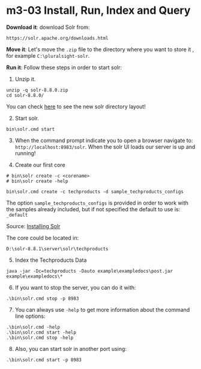 # m3-03 Install, Run, Index and Query

**Download it**: download Solr from:

```
https://solr.apache.org/downloads.html
```

**Move it**: Let's move the `.zip` file to the directory where you want to store it , for example `C:\pluralsight-solr`.

**Run it**: Follow these steps in order to start solr:

1. Unzip it.

```
unzip -q solr-8.8.0.zip
cd solr-8.8.0/
```

You can check [here](https://solr.apache.org/guide/8_8/installing-solr.html#directory-layout) to see the new solr directory layout!

2. Start solr.

```
bin\solr.cmd start 
```

3. When the command prompt indicate you to open a browser navigate to: `http://localhost:8983/solr`. When the solr UI loads our server is up and running! 

4. Create our first core

```
# bin\solr create -c <corename>
# bin\solr create -help

bin\solr.cmd create -c techproducts -d sample_techproducts_configs
```

The option `sample_techproducts_configs` is provided in order to work with the samples already included, but if not specified the default to use is: `_default`

Source: [Installing Solr](https://solr.apache.org/guide/8_8/installing-solr.html)

The core could be located in: 

```
D:\solr-8.8.1\server\solr\techproducts
```

5. Index the Techproducts Data

```
java -jar -Dc=techproducts -Dauto example\exampledocs\post.jar example\exampledocs\*
```

6. If you want to stop the server, you can do it with:

```
.\bin\solr.cmd stop -p 8983
```

7. You can always use `-help` to get more information about the command line options:

```
.\bin\solr.cmd -help
.\bin\solr.cmd start -help
.\bin\solr.cmd stop -help
```

8. Also, you can start solr in another port using:

```
.\bin\solr.cmd start -p 8983
```
